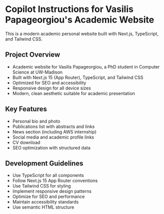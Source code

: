 <!-- Use this file to provide workspace-specific custom instructions to Copilot. For more details, visit https://code.visualstudio.com/docs/copilot/copilot-customization#_use-a-githubcopilotinstructionsmd-file -->

# Copilot Instructions for Vasilis Papageorgiou's Academic Website

This is a modern academic personal website built with Next.js, TypeScript, and Tailwind CSS.

## Project Overview
- Academic website for Vasilis Papageorgiou, a PhD student in Computer Science at UW-Madison
- Built with Next.js 15 (App Router), TypeScript, and Tailwind CSS
- Optimized for SEO and accessibility
- Responsive design for all device sizes
- Modern, clean aesthetic suitable for academic presentation

## Key Features
- Personal bio and photo
- Publications list with abstracts and links
- News section (including AWS internship)
- Social media and academic profile links
- CV download
- SEO optimization with structured data

## Development Guidelines
- Use TypeScript for all components
- Follow Next.js 15 App Router conventions
- Use Tailwind CSS for styling
- Implement responsive design patterns
- Optimize for SEO and performance
- Maintain accessibility standards
- Use semantic HTML structure
